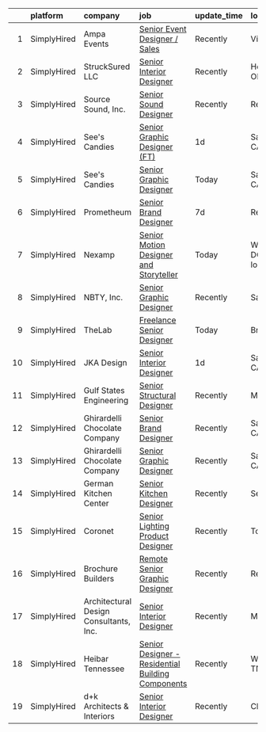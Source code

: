 

|    | platform    | company                                | job                                                                                                                                                           | update_time   | location                    |
|---:|:------------|:---------------------------------------|:--------------------------------------------------------------------------------------------------------------------------------------------------------------|:--------------|:----------------------------|
|  1 | SimplyHired | Ampa Events                            | [Senior Event Designer / Sales](https://www.simplyhired.com/job/bWGmf_nFbWVukub8bVOEqyYpuHNsAZ9KvkKvycj_OFsuxW2h8Ljgmg?q=senior+designer)                     | Recently      | Virginia                    |
|  2 | SimplyHired | StruckSured LLC                        | [Senior Interior Designer](https://www.simplyhired.com/job/xA4oXDNQAtjFEKZbHbKCohF2UYGnbPhbzc4KRtGgkJGmFgFsisxLlA?q=senior+designer)                          | Recently      | Hood River, OR              |
|  3 | SimplyHired | Source Sound, Inc.                     | [Senior Sound Designer](https://www.simplyhired.com/job/mw3datBFZnSnzm3SFniNFlYC60OHbjYX1kgvM61bk-lO-0QBaaabnQ?q=senior+designer)                             | Recently      | Remote                      |
|  4 | SimplyHired | See's Candies                          | [Senior Graphic Designer (FT)](https://www.simplyhired.com/job/xZEb_M_W--5_61YVW88rXTHJsC9hQiPykQAIoHTSXOWGeNy0Cd4Wiw?q=senior+designer)                      | 1d            | San Francisco, CA           |
|  5 | SimplyHired | See's Candies                          | [Senior Graphic Designer](https://www.simplyhired.com/job/VOgZUKFqKb1XlicH-B0RAl-kpa0khV_s7gRWpp00t0vd9X_Hphggdw?q=senior+designer)                           | Today         | San Francisco, CA           |
|  6 | SimplyHired | Prometheum                             | [Senior Brand Designer](https://www.simplyhired.com/job/_1Jwow5UdIE22qsoRSRAiEjp0ZOp0eI5WkgASUfzXFF9Dc7nqfMovA?q=senior+designer)                             | 7d            | Remote                      |
|  7 | SimplyHired | Nexamp                                 | [Senior Motion Designer and Storyteller](https://www.simplyhired.com/job/YlXE62sRN4tATwnZFalvqAx7sKLRqHCR6VxT-qk345eL3estAa6mCw?q=senior+designer)            | Today         | Washington, DC +3 locations |
|  8 | SimplyHired | NBTY, Inc.                             | [Senior Graphic Designer](https://www.simplyhired.com/job/9Sf5K6Y0YCE_i931Ach3Sok6OP5TwDl2fRIQWMU6_1MZqnLaG41Z6g?q=senior+designer)                           | Recently      | San Jose, CA                |
|  9 | SimplyHired | TheLab                                 | [Freelance Senior Designer](https://www.simplyhired.com/job/dS35h5a3gifdj-dDTLEKoOhLmgJLvQ4C6UCLukjeptQIIyuY2uMA8A?q=senior+designer)                         | Today         | Brooklyn, NY                |
| 10 | SimplyHired | JKA Design                             | [Senior Interior Designer](https://www.simplyhired.com/job/gk8cTxp4Fx6QzxcD-SeyvmbGbO076A21CXUij3jjrMCLqxeU22NOUQ?q=senior+designer)                          | 1d            | San Francisco, CA           |
| 11 | SimplyHired | Gulf States Engineering                | [Senior Structural Designer](https://www.simplyhired.com/job/sWJd1AGBak9VNt3CPVsgwTwNrV3bBNKewzpRUnDXFBcJp5E1I2CC8Q?q=senior+designer)                        | Recently      | Mobile, AL                  |
| 12 | SimplyHired | Ghirardelli Chocolate Company          | [Senior Brand Designer](https://www.simplyhired.com/job/INZj1RwZuVtR5dWO0moJTYfQh93qPwaJ9-z_GSOgfq0IwO3ogwHI5g?q=senior+designer)                             | Recently      | San Leandro, CA             |
| 13 | SimplyHired | Ghirardelli Chocolate Company          | [Senior Graphic Designer](https://www.simplyhired.com/job/GnjheSF2duTJcHw1RuqJ5X8X4PnVB16p4lmZBjSWQPiwq3V6n661SQ?q=senior+designer)                           | Recently      | San Leandro, CA             |
| 14 | SimplyHired | German Kitchen Center                  | [Senior Kitchen Designer](https://www.simplyhired.com/job/X8oR76eKC-CXQWSflksWpXxCCZou0w3bauTSKenGvkuLnhjNOkDQ_Q?q=senior+designer)                           | Recently      | Seattle, WA                 |
| 15 | SimplyHired | Coronet                                | [Senior Lighting Product Designer](https://www.simplyhired.com/job/RfGhSWtuJ_lg6SsxwQD_ajD3-LAV4Tdv2X1UfMnbVnV2FPULJvEhtw?q=senior+designer)                  | Recently      | Totowa, NJ                  |
| 16 | SimplyHired | Brochure Builders                      | [Remote Senior Graphic Designer](https://www.simplyhired.com/job/6rtRAw_9lBwKTJ7Bu2yh-n8puQIiEu0w7sEBSvpD0vkiADjgEHpwdA?q=senior+designer)                    | Recently      | Remote                      |
| 17 | SimplyHired | Architectural Design Consultants, Inc. | [Senior Interior Designer](https://www.simplyhired.com/job/HdFSC3BGIzo4bWa4WebwcwObmiqei7cajh7cLti1vSjGvSRtaEkeAg?q=senior+designer)                          | Recently      | Madison, WI                 |
| 18 | SimplyHired | Heibar Tennessee                       | [Senior Designer - Residential Building Components](https://www.simplyhired.com/job/LZNz9XFG3wNaY66UPqBKqeAY3BQmxjmYXYHekdoJ9RaImSvgmkDqpw?q=senior+designer) | Recently      | Westmoreland, TN            |
| 19 | SimplyHired | d+k Architects & Interiors             | [Senior Interior Designer](https://www.simplyhired.com/job/9KA6xRGd2Ae6PcSM0xCb-lWA1Cn_ea5YIPBzPDvAhBF3nWvziyD9pQ?q=senior+designer)                          | Recently      | Chicago, IL                 |